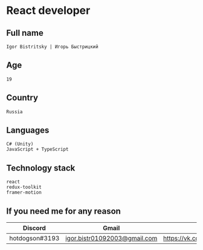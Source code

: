 # React developer

## Full name
```
Igor Bistritsky | Игорь Быстрицкий
```
## Age
```
19
```
## Country
```
Russia
```
## Languages
```
C# (Unity)
JavaScript + TypeScript
```
## Technology stack
```
react
redux-toolkit
framer-motion
```

## If you need me for any reason
| Discord | Gmail | VK |
| - | - | - |
| hotdogson#3193 | igor.bistr01092003@gmail.com | https://vk.com/piscopancer |
